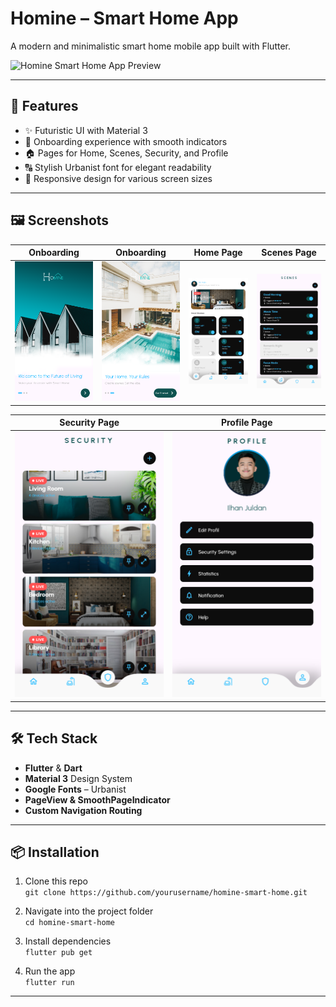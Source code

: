 # Homine – Smart Home App

A modern and minimalistic smart home mobile app built with Flutter.

![Homine Smart Home App Preview](assets/screenshots/preview.png)

---

## 🚀 Features

- ✨ Futuristic UI with Material 3
- 🎯 Onboarding experience with smooth indicators
- 🏠 Pages for Home, Scenes, Security, and Profile
- 🔠 Stylish Urbanist font for elegant readability
- 📱 Responsive design for various screen sizes

---

## 🖼️ Screenshots

| Onboarding | Onboarding | Home Page | Scenes Page |
|-----------|-----------|-----------|-------------|
| <img src="assets/screenshots/onboarding1.png" width="250"/> | <img src="assets/screenshots/onboarding2.png" width="250"/> | <img src="assets/screenshots/smart-home.png" width="250"/> | <img src="assets/screenshots/scenes.png" width="250"/> |

| Security Page | Profile Page |
|---------------|--------------|
| <img src="assets/screenshots/security.png" width="250"/> | <img src="assets/screenshots/profile.png" width="250"/> |



---

## 🛠️ Tech Stack

- **Flutter** & **Dart**
- **Material 3** Design System
- **Google Fonts** – Urbanist
- **PageView & SmoothPageIndicator**
- **Custom Navigation Routing**

---

## 📦 Installation

1. Clone this repo  
   `git clone https://github.com/yourusername/homine-smart-home.git`

2. Navigate into the project folder  
   `cd homine-smart-home`

3. Install dependencies  
   `flutter pub get`

4. Run the app  
   `flutter run`

---


